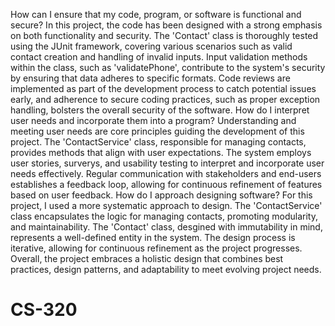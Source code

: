 How can I ensure that my code, program, or software is functional and secure?
In this project, the code has been designed with a strong emphasis on both functionality and security. The 'Contact' class is thoroughly tested using the JUnit framework, covering various scenarios such as valid contact creation and handling of invalid inputs. Input validation methods within the class, such as 'validatePhone', contribute to the system's security by ensuring that data adheres to specific formats. Code reviews are implemented as part of the development process to catch potential issues early, and adherence to secure coding practices, such as proper exception handling, bolsters the overall security of the software.
How do I interpret user needs and incorporate them into a program?
Understanding and meeting user needs are core principles guiding the development of this project. The 'ContactService' class, responsible for managing contacts, provides methods that align with user expectations. The system employs user stories, surverys, and usability testing to interpret and incorporate user needs effectively. Regular communication with stakeholders and end-users establishes a feedback loop, allowing for continuous refinement of features based on user feedback.
How do I approach designing software?
For this project, I used a more systematic approach to design. The 'ContactService' class encapsulates the logic for managing contacts, promoting modularity, and maintainability. The 'Contact' class, desgined with immutability in mind, represents a well-defined entity in the system. The design process is iterative, allowing for continuous refinement as the project progresses. Overall, the project embraces a holistic design that combines best practices, design patterns, and adaptability to meet evolving project needs.

# CS-320
